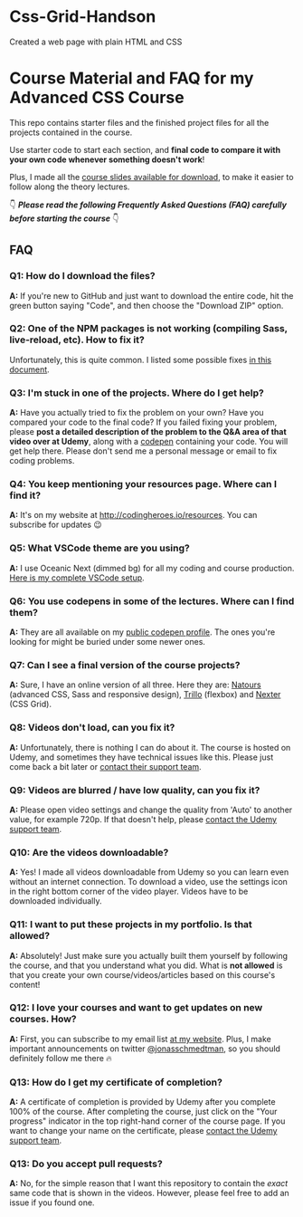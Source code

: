 # Css-Grid-Handson
Created a web page with plain HTML and CSS

# Course Material and FAQ for my Advanced CSS Course

This repo contains starter files and the finished project files for all the projects contained in the course.

Use starter code to start each section, and **final code to compare it with your own code whenever something doesn't work**!

Plus, I made all the [course slides available for download](slides-students-C04.pdf), to make it easier to follow along the theory lectures.

👇 **_Please read the following Frequently Asked Questions (FAQ) carefully before starting the course_** 👇

## FAQ

### Q1: How do I download the files?

**A:** If you're new to GitHub and just want to download the entire code, hit the green button saying "Code", and then choose the "Download ZIP" option.

### Q2: One of the NPM packages is not working (compiling Sass, live-reload, etc). How to fix it?

Unfortunately, this is quite common. I listed some possible fixes [in this document](npm-fixes.md).

### Q3: I'm stuck in one of the projects. Where do I get help?

**A:** Have you actually tried to fix the problem on your own? Have you compared your code to the final code? If you failed fixing your problem, please **post a detailed description of the problem to the Q&A area of that video over at Udemy**, along with a [codepen](https://codepen.io/pen/) containing your code. You will get help there. Please don't send me a personal message or email to fix coding problems.

### Q4: You keep mentioning your resources page. Where can I find it?

**A:** It's on my website at <http://codingheroes.io/resources>. You can subscribe for updates 😉

### Q5: What VSCode theme are you using?

**A:** I use Oceanic Next (dimmed bg) for all my coding and course production. [Here is my complete VSCode setup](vscode-setup.md).

### Q6: You use codepens in some of the lectures. Where can I find them?

**A:** They are all available on my [public codepen profile](https://codepen.io/jonasschmedtmann/pens/public/). The ones you're looking for might be buried under some newer ones.

### Q7: Can I see a final version of the course projects?

**A:** Sure, I have an online version of all three. Here they are: [Natours](https://natours.netlify.com) (advanced CSS, Sass and responsive design), [Trillo](http://trillo.netlify.com/) (flexbox) and [Nexter](https://nexter.netlify.com/) (CSS Grid).

### Q8: Videos don't load, can you fix it?

**A:** Unfortunately, there is nothing I can do about it. The course is hosted on Udemy, and sometimes they have technical issues like this. Please just come back a bit later or [contact their support team](https://support.udemy.com/hc/en-us).

### Q9: Videos are blurred / have low quality, can you fix it?

**A:** Please open video settings and change the quality from 'Auto' to another value, for example 720p. If that doesn't help, please [contact the Udemy support team](https://support.udemy.com/hc/en-us).

### Q10: Are the videos downloadable?

**A:** Yes! I made all videos downloadable from Udemy so you can learn even without an internet connection. To download a video, use the settings icon in the right bottom corner of the video player. Videos have to be downloaded individually.

### Q11: I want to put these projects in my portfolio. Is that allowed?

**A:** Absolutely! Just make sure you actually built them yourself by following the course, and that you understand what you did. What is **not allowed** is that you create your own course/videos/articles based on this course's content!

### Q12: I love your courses and want to get updates on new courses. How?

**A:** First, you can subscribe to my email list [at my website](http://codingheroes.io/resources). Plus, I make important announcements on twitter [@jonasschmedtman](https://twitter.com/jonasschmedtman), so you should definitely follow me there 🔥

### Q13: How do I get my certificate of completion?

**A:** A certificate of completion is provided by Udemy after you complete 100% of the course. After completing the course, just click on the "Your progress" indicator in the top right-hand corner of the course page. If you want to change your name on the certificate, please [contact the Udemy support team](https://support.udemy.com/hc/en-us).

### Q13: Do you accept pull requests?

**A:** No, for the simple reason that I want this repository to contain the _exact_ same code that is shown in the videos. However, please feel free to add an issue if you found one.
